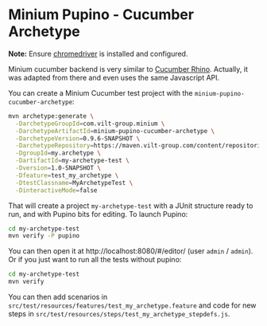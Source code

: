 Minium Pupino - Cucumber Archetype
==================================

**Note:** Ensure [chromedriver](https://code.google.com/p/selenium/wiki/ChromeDriver) is installed and configured.

Minium cucumber backend is very similar to [Cucumber Rhino](https://github.com/cucumber/cucumber-jvm/tree/master/rhino). Actually, it was adapted from there and even uses the same Javascript API.

You can create a Minium Cucumber test project with the `minium-pupino-cucumber-archetype`:

```sh
mvn archetype:generate \
  -DarchetypeGroupId=com.vilt-group.minium \
  -DarchetypeArtifactId=minium-pupino-cucumber-archetype \
  -DarchetypeVersion=0.9.6-SNAPSHOT \
  -DarchetypeRepository=https://maven.vilt-group.com/content/repositories/snapshots/ \
  -DgroupId=my.archetype \
  -DartifactId=my-archetype-test \
  -Dversion=1.0-SNAPSHOT \
  -Dfeature=test_my_archetype \
  -DtestClassname=MyArchetypeTest \
  -DinteractiveMode=false
```

That will create a project `my-archetype-test` with a JUnit structure ready to run, and with Pupino bits for editing. To launch Pupino:

```sh
cd my-archetype-test
mvn verify -P pupino
```

You can then open it at http://localhost:8080/#/editor/ (user `admin` / `admin`).
Or if you just want to run all the tests without pupino:

```sh
cd my-archetype-test
mvn verify
```

You can then add scenarios in `src/test/resources/features/test_my_archetype.feature` and code for new steps in `src/test/resources/steps/test_my_archetype_stepdefs.js`.